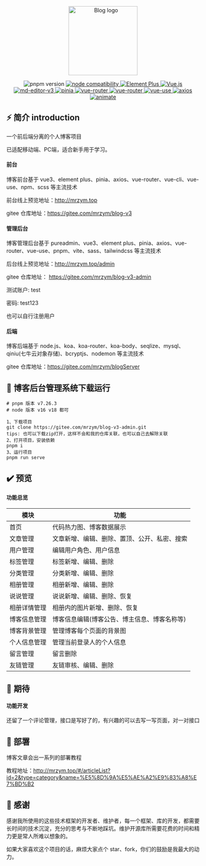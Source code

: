 <p align="center">
  <a href="http://39.108.51.116/#/login" target="_blank" rel="noopener noreferrer">
    <img width="180" src="https://img.shields.io/badge/%E5%B0%8F%E5%BC%A0%E7%9A%84%E5%8D%9A%E5%AE%A2%E5%90%8E%E5%8F%B0-v1.0.0-lightgrey" alt="Blog logo">
  </a>
</p>

<p align="center">
  <img src="https://img.shields.io/badge/pnpm-v7.26.3-purple" alt="pnpm version">
  <a href="https://nodejs.org/en/about/releases/">
    <img src="https://img.shields.io/badge/node-v16.17.0-green" alt="node compatibility">
  </a>
  <a href="https://element-plus.gitee.io/zh-CN/">
    <img src="https://img.shields.io/badge/ElementPlus-v2.2.17-blue" alt="Element Plus">
  </a>
  <a href="https://cn.vuejs.org/">
    <img src="https://img.shields.io/badge/vue-v3.2.45-brightgreen" alt="Vue.js">
  </a>
  <a href="https://imzbf.github.io/md-editor-v3/docs#%F0%9F%A7%B1%20toolbarsExclude">
    <img src="https://img.shields.io/badge/md--editor--v3-v2.7.2-lightgrey" alt="md-editor-v3">
  </a>
  <a href="https://pinia.web3doc.top/">
    <img src="https://img.shields.io/badge/pinia-v2.0.28-yellowgreen" alt="pinia">
  </a>
  <a href="https://router.vuejs.org/zh/guide/">
    <img src="https://img.shields.io/badge/vue--router-v4.1.6-green" alt="vue-router">
  </a>
  <a href="http://yiming_chang.gitee.io/pure-admin-doc/">
    <img src="https://img.shields.io/badge/pureadmin-v1.1.0-purple" alt="vue-router">
  </a>
  <a href="[http://yiming_chang.gitee.io/pure-admin-doc/](https://vueuse.org/)">
    <img src="https://img.shields.io/badge/vueuse-v9.6.0-pink" alt="vue-use">
  </a>
  <a href="https://www.axios-http.cn/docs/intro">
    <img src="https://img.shields.io/badge/axios-v%5E1.2.0-blueviolet" alt="axios">
  </a>
  <a href="https://www.dowebok.com/demo/2014/98/">
    <img src="https://img.shields.io/badge/animate-v%5E4.1.1-orange" alt="animate">
  </a>
</p>

## ⚡ 简介 introduction

一个前后端分离的个人博客项目

已适配移动端、PC端，适合新手用于学习。

#### 前台

博客前台基于 vue3、element plus、pinia、axios、vue-router、vue-cli、vue-use、npm、scss 等主流技术

前台线上预览地址：<http://mrzym.top>

gitee 仓库地址：<https://gitee.com/mrzym/blog-v3>

#### 管理后台

博客管理后台基于 pureadmin、vue3、element plus、pinia、axios、vue-router、vue-use、pnpm、vite、sass、tailwindcss 等主流技术

后台线上预览地址：<http://mrzym.top/admin>

gitee 仓库地址： <https://gitee.com/mrzym/blog-v3-admin>

测试账户: test

密码: test123

也可以自行注册用户

#### 后端

博客后端基于 node.js、koa、koa-router、koa-body、seqlize、mysql、qiniu(七牛云对象存储)、bcryptjs、nodemon 等主流技术

gitee 仓库地址：<https://gitee.com/mrzym/blogServer>

## 🚀 博客后台管理系统下载运行

```git
# pnpm 版本 v7.26.3
# node 版本 v16 v18 都可

1、下载项目
git clone https://gitee.com/mrzym/blog-v3-admin.git
tips: 也可以下载zip打开，这样不会和我的仓库关联，也可以自己去解除关联
2、打开项目，安装依赖
pnpm i
3、运行项目
pnpm run serve
```

## ✔️ 预览

#### 功能总览

| 模块         | 功能                                         |
| ------------ | -------------------------------------------- |
| 首页         | 代码热力图、博客数据展示                     |
| 文章管理     | 文章新增、编辑、删除、置顶、公开、私密、搜索 |
| 用户管理     | 编辑用户角色、用户信息                       |
| 标签管理     | 标签新增、编辑、删除                         |
| 分类管理     | 分类新增、编辑、删除                         |
| 相册管理     | 相册新增、编辑、删除                         |
| 说说管理     | 说说新增、编辑、删除、恢复                        |
| 相册详情管理 | 相册内的图片新增、删除、恢复                 |
| 博客信息管理 | 博客信息编辑(博客公告、博主信息、博客名称等) |
| 博客背景管理 | 管理博客每个页面的背景图 |
| 个人信息管理 | 管理当前登录人的个人信息 |
| 留言管理     | 留言删除 |
| 友链管理     | 友链审核、编辑、删除 |

## 🛫 期待

#### 功能开发

还留了一个评论管理，接口是写好了的，有兴趣的可以去写一写页面，对一对接口

## 🌈 部署

博客文章会出一系列的部署教程

教程地址：<http://mrzym.top/#/articleList?id=2&type=category&name=%E5%8D%9A%E5%AE%A2%E9%83%A8%E7%BD%B2>

## 🥰 感谢

感谢我所使用的这些技术框架的开发者、维护者，每一个框架、库的开发，都需要长时间的技术沉淀，充分的思考与不断地踩坑。维护开源库所需要花费的时间和精力更是常人所难以想象的。

如果大家喜欢这个项目的话，麻烦大家点个 star、fork，你们的鼓励是我最大的动力。
